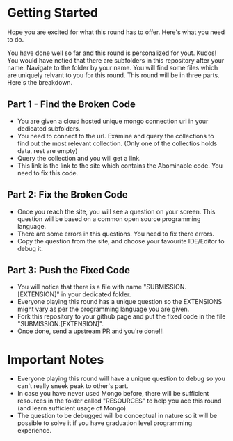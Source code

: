 # Getting Started
Hope you are excited for what this round has to offer. Here's what you need to do. 

You have done well so far and this round is personalized for yout. Kudos! You would have notied that there are subfolders in this repository after your name. 
Navigate to the folder by your name. You will find some files which are uniquely relvant to you for this round. This round will be in three parts. Here's the breakdown. 

## Part 1 - Find the Broken Code
* You are given a cloud hosted unique mongo connection url in your dedicated subfolders.
* You need to connect to the url. Examine and query the collections to find out the most relevant collection. (Only one of the collectios holds data, rest are empty)
* Query the collection and you will get a link.
* This link is the link to the site which contains the Abominable code. You need to fix this code. 


## Part 2: Fix the Broken Code
* Once you reach the site, you will see a question on your screen. This question will be based on a common open source programming language.
* There are some errors in this questions. You need to fix there errors.
* Copy the question from the site, and choose your favourite IDE/Editor to debug it.


## Part 3: Push the Fixed Code
* You will notice that there is a file with name "SUBMISSION.[EXTENSION]" in your dedicated folder.
* Everyone playing this round has a unique question so the EXTENSIONS might vary as per the programming language you are given.
* Fork this repository to your github page and put the fixed code in the file "SUBMISSION.[EXTENSION]".
* Once done, send a upstream PR and you're done!!!

# Important Notes
* Everyone playing this round will have a unique question to debug so you can't really sneek peak to other's part. 
* In case you have never used Mongo before, there will be sufficient resources in the folder called "RESOURCES" to help you ace this round (and learn sufficient usage of Mongo)
* The question to be debugged will be conceptual in nature so it will be possible to solve it if you have graduation level programming experience. 

